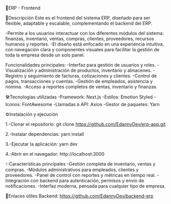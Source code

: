 🚀ERP - Frontend

📌Descripción
Este es el frontend del sistema ERP, diseñado para ser flexible, adaptable y escalable, complementando el backend del ERP.

-Permite a los usuarios interactuar con los diferentes módulos del sistema: finanzas, inventario, ventas, compras, clientes, proveedores, recursos humanos y reportes.
-El diseño está enfocado en una experiencia intuitiva, con navegación clara y componentes visuales para facilitar la gestión de toda la empresa desde un solo panel.

Funcionalidades principales:
-Interfaz para gestión de usuarios y roles.
-Visualización y administración de productos, inventario y almacenes.
-Registro y seguimiento de facturas, cotizaciones y clientes.
-Control de pagos, transacciones y cuentas.
-Gestión de empleados, asistencia y nómina.
-Acceso a reportes completos de ventas, inventario y finanzas.

🛠️Tecnologías utilizadas
-Framework: Next.js
-Estilos: Emotion Styled
-Iconos: FontAwesome
-Llamadas a API: Axios
-Gestor de paquetes: Yarn

⚙️Instalación y ejecución

1.-Clonar el repositorio:
git clone https://github.com/EdannyDev/erp-app.git

2.-Instalar dependencias:
yarn install

3.-Ejecutar la aplicación:
yarn dev

4.-Abrir en el navegador:
http://localhost:3000


✨Características principales
-Gestión completa de inventario, ventas y compras.
-Módulos administrativos para empleados, clientes y proveedores.
-Panel de control con reportes y métricas en tiempo real.
-Integración con backend para autenticación, permisos y envío de notificaciones.
-Interfaz moderna, pensada para cualquier tipo de empresa.

🔗Enlaces útiles
Backend: https://github.com/EdannyDev/backend-erp